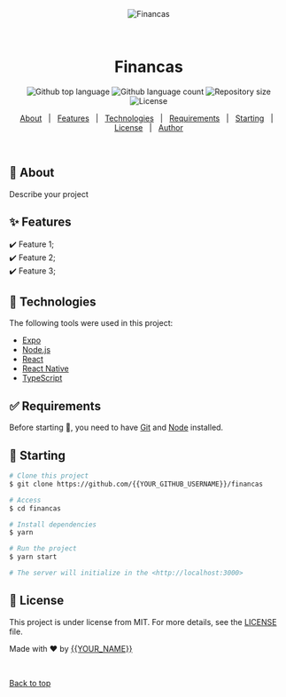 <div align="center" id="top"> 
  <img src="./.github/app.gif" alt="Financas" />

  &#xa0;

  <!-- <a href="https://financas.netlify.app">Demo</a> -->
</div>

<h1 align="center">Financas</h1>

<p align="center">
  <img alt="Github top language" src="https://img.shields.io/github/languages/top/{{YOUR_GITHUB_USERNAME}}/financas?color=56BEB8">

  <img alt="Github language count" src="https://img.shields.io/github/languages/count/{{YOUR_GITHUB_USERNAME}}/financas?color=56BEB8">

  <img alt="Repository size" src="https://img.shields.io/github/repo-size/{{YOUR_GITHUB_USERNAME}}/financas?color=56BEB8">

  <img alt="License" src="https://img.shields.io/github/license/{{YOUR_GITHUB_USERNAME}}/financas?color=56BEB8">

  <!-- <img alt="Github issues" src="https://img.shields.io/github/issues/{{YOUR_GITHUB_USERNAME}}/financas?color=56BEB8" /> -->

  <!-- <img alt="Github forks" src="https://img.shields.io/github/forks/{{YOUR_GITHUB_USERNAME}}/financas?color=56BEB8" /> -->

  <!-- <img alt="Github stars" src="https://img.shields.io/github/stars/{{YOUR_GITHUB_USERNAME}}/financas?color=56BEB8" /> -->
</p>

<!-- Status -->

<!-- <h4 align="center"> 
	🚧  Financas 🚀 Under construction...  🚧
</h4> 

<hr> -->

<p align="center">
  <a href="#dart-about">About</a> &#xa0; | &#xa0; 
  <a href="#sparkles-features">Features</a> &#xa0; | &#xa0;
  <a href="#rocket-technologies">Technologies</a> &#xa0; | &#xa0;
  <a href="#white_check_mark-requirements">Requirements</a> &#xa0; | &#xa0;
  <a href="#checkered_flag-starting">Starting</a> &#xa0; | &#xa0;
  <a href="#memo-license">License</a> &#xa0; | &#xa0;
  <a href="https://github.com/{{YOUR_GITHUB_USERNAME}}" target="_blank">Author</a>
</p>

<br>

## :dart: About ##

Describe your project

## :sparkles: Features ##

:heavy_check_mark: Feature 1;\
:heavy_check_mark: Feature 2;\
:heavy_check_mark: Feature 3;

## :rocket: Technologies ##

The following tools were used in this project:

- [Expo](https://expo.io/)
- [Node.js](https://nodejs.org/en/)
- [React](https://pt-br.reactjs.org/)
- [React Native](https://reactnative.dev/)
- [TypeScript](https://www.typescriptlang.org/)

## :white_check_mark: Requirements ##

Before starting :checkered_flag:, you need to have [Git](https://git-scm.com) and [Node](https://nodejs.org/en/) installed.

## :checkered_flag: Starting ##

```bash
# Clone this project
$ git clone https://github.com/{{YOUR_GITHUB_USERNAME}}/financas

# Access
$ cd financas

# Install dependencies
$ yarn

# Run the project
$ yarn start

# The server will initialize in the <http://localhost:3000>
```

## :memo: License ##

This project is under license from MIT. For more details, see the [LICENSE](LICENSE.md) file.


Made with :heart: by <a href="https://github.com/{{YOUR_GITHUB_USERNAME}}" target="_blank">{{YOUR_NAME}}</a>

&#xa0;

<a href="#top">Back to top</a>
